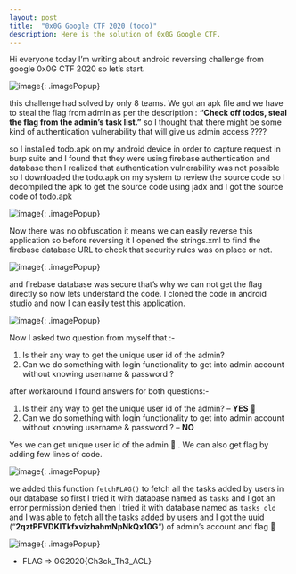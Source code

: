 ```yaml
---
layout: post
title:  "0x0G Google CTF 2020 (todo)"
description: Here is the solution of 0x0G Google CTF.
---
```

Hi everyone today I’m writing about android reversing challenge from google 0x0G CTF 2020 so let’s start.

![image](../../../assets/images/google-CTF-1.png){: .imagePopup}

this challenge had solved by only 8 teams. We got an apk file and we have to steal the flag from admin as per the description : **“Check off todos, steal the flag from the admin’s task list.”** so I thought that there might be some kind of authentication vulnerability that will give us admin access ????

so I installed todo.apk on my android device in order to capture request in burp suite and I found that they were using firebase authentication and database then I realized that authentication vulnerability was not possible so I downloaded the todo.apk on my system to review the source code so I decompiled the apk to get the source code using jadx and I got the source code of todo.apk

![image](../../../assets/images/google-CTF-2.png){: .imagePopup}

Now there was no obfuscation it means we can easily reverse this application so before reversing it I opened the strings.xml to find the firebase database URL to check that security rules was on place or not.

![image](../../../assets/images/google-CTF-3.png){: .imagePopup}

and firebase database was secure that’s why we can not get the flag directly so now lets understand the code. I cloned the code in android studio and now I can easily test this application.

![image](../../../assets/images/google-CTF-4.png){: .imagePopup}

Now I asked two question from myself that :-

1. Is their any way to get the unique user id of the admin?
2. Can we do something with login functionality to get into admin account without knowing username & password ?

after workaround I found answers for both questions:-

1. Is their any way to get the unique user id of the admin? – **YES** 🙂
2. Can we do something with login functionality to get into admin account without knowing username & password ? – **NO**

Yes we can get unique user id of the admin 🙂 . We can also get flag by adding few lines of code.

![image](../../../assets/images/google-CTF-5.png){: .imagePopup}

we added this function `fetchFLAG()` to fetch all the tasks added by users in our database so first I tried it with database named as `tasks` and I got an error permission denied then I tried it with database named as `tasks_old` and I was able to fetch all the tasks added by users and I got the uuid (“**2qztPFVDKlTkfxvizhahmNpNkQx10G**“) of admin’s account and flag 🙂

![image](../../../assets/images/google-CTF-6.png){: .imagePopup}

- FLAG => 0G2020{Ch3ck_Th3_ACL}